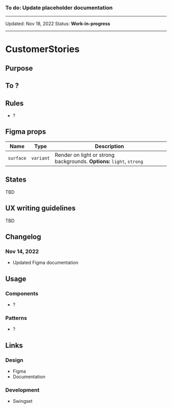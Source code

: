 ### To do: Update placeholder documentation

---

Updated: Nov 18, 2022
Status: **Work-in-progress**

---

# CustomerStories

## Purpose

## To ?

## Rules

- ?

## Figma props

| Name      | Type      | Description                                                           |
| --------- | --------- | --------------------------------------------------------------------- |
| `surface` | `variant` | Render on light or strong backgrounds. **Options:** `light`, `strong` |

## States

TBD

## UX writing guidelines

TBD

## Changelog

### Nov 14, 2022

- Updated Figma documentation

## Usage

### Components

- ?

### Patterns

- ?

## Links

### Design

- Figma
- Documentation

### Development

- Swingset
